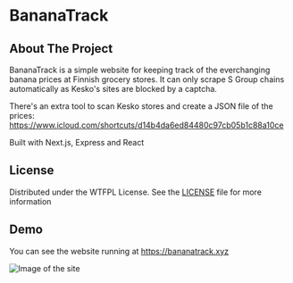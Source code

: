 # BananaTrack

## About The Project

BananaTrack is a simple website for keeping track of the everchanging banana prices at Finnish grocery stores.
It can only scrape S Group chains automatically as Kesko's sites are blocked by a captcha.

There's an extra tool to scan Kesko stores and create a JSON file of the prices:
https://www.icloud.com/shortcuts/d14b4da6ed84480c97cb05b1c88a10ce

Built with Next.js, Express and React

## License

Distributed under the WTFPL License. See the [LICENSE](LICENSE) file for more information


## Demo

You can see the website running at https://bananatrack.xyz

![Image of the site](https://i.imgur.com/1ZORQz1.png)